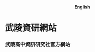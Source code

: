 <h4 align="center"><a href="https://github.com/jason810496/WLCSC/blob/main/README.md">English</a></h4>

# 武陵資研網站
### 武陵高中資訊研究社官方網站